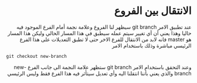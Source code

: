 # <div dir = "rtl">  الانتقال بين الفروع </div>

<div dir = "rtl">
عند تطبيق الامر git branch سيظهر لنا الفروع وعلامة نجمة أمام الفرع الموجود فيه حاليا وهذا يعني أن أي تغيير سيتم عمله سيطبق في هذا المسار الحالي وليكن هذا المسار هو master فانه لابد من الانتقال للفرع الاخر حتى لا تطبق التعديلات على هذا الفرع الرئيسي مباشرة وذلك باستخدام الامر
<div dir = "ltr">
   

    git checkout new-branch
    

<div dir = "rtl">
وعند التحقق باستخدام الامر git branch ستظهر علامة النجمة الى جانب الفرع new-branch والذي يعني بأننا انتقلنا اليه وأي تعديل سيتأثر فيه هذا الفرع فقط وليس الرئيسي